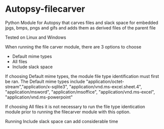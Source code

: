 # Autopsy-filecarver
Python Module for Autopsy that carves files and slack space for embedded jpgs, bmps, pngs and gifs and adds them as derived files of the parent file 

Tested on Linux and Windows

When running the file carver module, there are 3 options to choose 

* Default mime types
* All files
* Include slack space

If choosing Default mime types, the module file type identification must first be ran. The Default mime types include 
"application/octet-stream","application/x-sqlite3", "application/vnd.ms-excel.sheet.4", "application/msword", "application/msoffice", "application/vnd.ms-excel", "application/vnd.ms-powerpoint"

If choosing All files it is not necessary to run the file type identication module prior to running the filecarver module with this option.

Running Include slack space can add considerable time 
